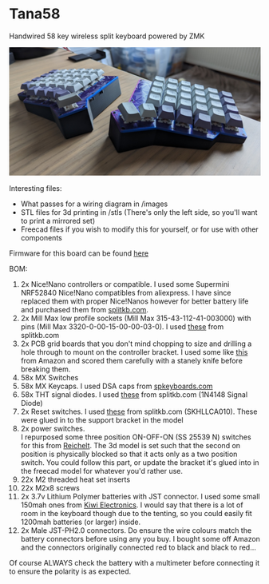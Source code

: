 # Tana58

Handwired 58 key wireless split keyboard powered by ZMK

![alt text](https://github.com/SDodding/tana58/blob/main/images/tana58_3.jpg?raw=true)

Interesting files:

- What passes for a wiring diagram in /images
- STL files for 3d printing in /stls (There's only the left side, so you'll want to print a mirrored set)
- Freecad files if you wish to modify this for yourself, or for use with other components

Firmware for this board can be found [here](https://github.com/SDodding/tana58_zmk/tree/main)

BOM:

1. 2x Nice!Nano controllers or compatible. I used some Supermini NRF52840 Nice!Nano compatibles from aliexpress. I have since replaced them with proper Nice!Nanos however for better battery life and purchased them from [splitkb.com](https://splitkb.com/products/nice-nano).
2. 2x Mill Max low profile sockets (Mill Max 315-43-112-41-003000) with pins (Mill Max 3320-0-00-15-00-00-03-0). I used [these](https://splitkb.com/products/mill-max-low-profile-sockets?variant=31945995845709) from splitkb.com
3. 2x PCB grid boards that you don't mind chopping to size and drilling a hole through to mount on the controller bracket. I used some like [this](https://www.amazon.nl/-/en/gp/product/B07V39NT2Z) from Amazon and scored them carefully with a stanely knife before breaking them.
4. 58x MX Switches
5. 58x MX Keycaps. I used DSA caps from [spkeyboards.com](https://spkeyboards.com/pages/dsa-profile)
6. 58x THT signal diodes. I used [these](https://splitkb.com/products/tht-diodes) from splitkb.com (1N4148 Signal Diode)
7. 2x Reset switches. I used [these](https://splitkb.com/products/reset-buttons) from splitkb.com (SKHLLCA010). These were glued in to the support bracket in the model
8. 2x power switches.  
 I repurposed some three position ON-OFF-ON (SS 25539 N) switches for this from [Reichelt](https://www.reichelt.nl/nl/en/slide-switch-angled-pitch-5-08-1-x-on-off-on-ss-25539-n-p105722.html). The 3d model is set such that the second on position is physically blocked so that it acts only as a two position switch. You could follow this part, or update the bracket it's glued into in the freecad model for whatever you'd rather use.
9. 22x M2 threaded heat set inserts
10. 22x M2x8 screws
11. 2x 3.7v Lithium Polymer batteries with JST connector. I used some small 150mah ones from [Kiwi Electronics](https://www.kiwi-electronics.com/en/lithium-polymer-li-po-battery-3-7v-150mah-3459). I would say that there is a lot of room in the keyboard though due to the tenting, so you could easily fit 1200mah batteries (or larger) inside.
12. 2x Male JST-PH2.0 connectors. Do ensure the wire colours match the battery connectors before using any you buy. I bought some off Amazon and the connectors originally connected red to black and black to red...

Of course ALWAYS check the battery with a multimeter before connecting it to ensure the polarity is as expected.
